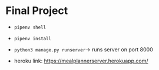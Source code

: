 # Final Project

- `pipenv shell`
- `pipenv install`
- `python3 manage.py runserver`-> runs server on port 8000

- heroku link: https://mealplannerserver.herokuapp.com/